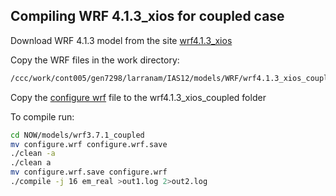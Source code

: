## Compiling WRF 4.1.3_xios for coupled case

Download WRF 4.1.3 model from the site [wrf4.1.3_xios](https://github.com/massonseb/WRF)

Copy the WRF files in the work directory:

```bash
/ccc/work/cont005/gen7298/larranam/IAS12/models/WRF/wrf4.1.3_xios_coupled/
```

Copy the [configure wrf](configure.wrf.md) file to the wrf4.1.3_xios_coupled folder

To compile run:

```bash
cd NOW/models/wrf3.7.1_coupled
mv configure.wrf configure.wrf.save
./clean -a
./clean a
mv configure.wrf.save configure.wrf
./compile -j 16 em_real >out1.log 2>out2.log
```

